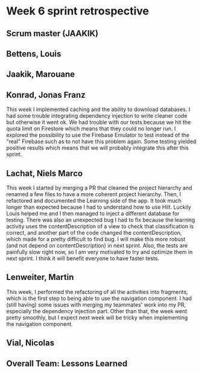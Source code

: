 # Week 6 sprint retrospective

## Scrum master (JAAKIK)

## Bettens, Louis

## Jaakik, Marouane

## Konrad, Jonas Franz
This week I implemented caching and the ability to download databases. I had some trouble integrating dependency injection to write cleaner code but otherwise it went ok. We had trouble with our tests because we hit the quota limit on Firestore which means that they could no longer run. I explored the possibility to use the Firebase Emulator to test instead of the "real" Firebase such as to not have this problem again. Some testing yielded positive results which means that we will probably integrate this after this sprint.

## Lachat, Niels Marco
This week I started by merging a PR that cleaned the project hierarchy and renamed a few files to have a more coherent project hierarchy.
Then, I refactored and documented the Learning side of the app. It took much longer than expected because I had to understand how to use Hilt. Luckily Louis helped me and I then managed to inject a different database for testing. There was also an unexpected bug I had to fix because the learning activity uses the contentDescription of a view to check that classification is correct, and another part of the code changed the contentDescription, which made for a pretty difficult to find bug. I will make this more robust (and not depend on contentDescription) in next sprint. Also, the tests are painfully slow right now, so I am very motivated to try and optimize them in next sprint. I think it will benefit everyone to have faster tests.

## Lenweiter, Martin
This week, I performed the refactoring of all the activities into fragments, which is the first step to being able to use the navigation component. I had (still having) some issues with merging my teammates' work into my PR, especially the dependency injection part. Other than that, the week went pretty smoothly, but I expect next week will be tricky when implementing the navigation component.

## Vial, Nicolas

## Overall Team: Lessons Learned
